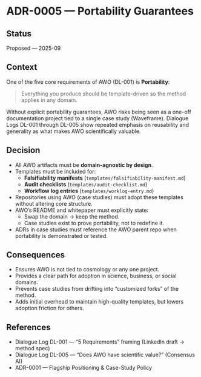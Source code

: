 # ADR-0005 — Portability Guarantees

## Status
Proposed — 2025-09

## Context
One of the five core requirements of AWO (DL-001) is **Portability**:  
> Everything you produce should be template-driven so the method applies in any domain.  

Without explicit portability guarantees, AWO risks being seen as a one-off documentation project tied to a single case study (Waveframe). Dialogue Logs DL-001 through DL-005 show repeated emphasis on reusability and generality as what makes AWO scientifically valuable.

## Decision
- All AWO artifacts must be **domain-agnostic by design**.  
- Templates must be included for:  
  - **Falsifiability manifests** (`templates/falsifiability-manifest.md`)  
  - **Audit checklists** (`templates/audit-checklist.md`)  
  - **Workflow log entries** (`templates/worklog-entry.md`)  
- Repositories using AWO (case studies) must adopt these templates without altering core structure.  
- AWO’s README and whitepaper must explicitly state:  
  - Swap the domain → keep the method.  
  - Case studies exist to prove portability, not to redefine it.  
- ADRs in case studies must reference the AWO parent repo when portability is demonstrated or tested.

## Consequences
- Ensures AWO is not tied to cosmology or any one project.  
- Provides a clear path for adoption in science, business, or social domains.  
- Prevents case studies from drifting into “customized forks” of the method.  
- Adds initial overhead to maintain high-quality templates, but lowers adoption friction for others.

## References
- Dialogue Log DL-001 — “5 Requirements” framing (LinkedIn draft → method spec)  
- Dialogue Log DL-005 — “Does AWO have scientific value?” (Consensus AI)  
- ADR-0001 — Flagship Positioning & Case-Study Policy  
